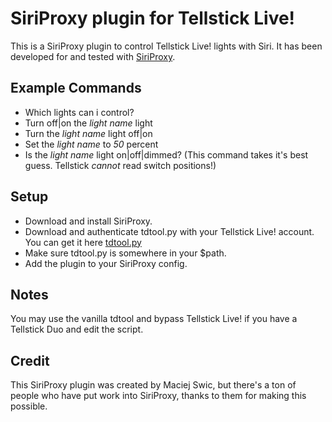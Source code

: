 # SiriProxy plugin for Tellstick Live! #

This is a SiriProxy plugin to control Tellstick Live! lights with Siri. It has been developed for and tested with [SiriProxy](https://github.com/plamoni/SiriProxy).

## Example Commands ##

- Which lights can i control?
- Turn off|on the *light name* light
- Turn the *light name* light off|on
- Set the *light name* to *50* percent
- Is the *light name* light on|off|dimmed? (This command takes it's best guess. Tellstick *cannot* read switch positions!)

## Setup ##

- Download and install SiriProxy.
- Download and authenticate tdtool.py with your Tellstick Live! account. You can get it here [tdtool.py](http://developer.telldus.com/browser/examples/python/live/tdtool/tdtool.py)
- Make sure tdtool.py is somewhere in your $path.
- Add the plugin to your SiriProxy config.

## Notes ##

You may use the vanilla tdtool and bypass Tellstick Live! if you have a Tellstick Duo and edit the script.

## Credit ##

This SiriProxy plugin was created by Maciej Swic, but there's a ton of people who have put work into SiriProxy, thanks to them for making this possible.